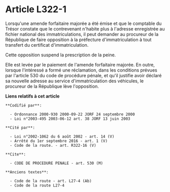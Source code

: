 # Article L322-1

Lorsqu'une amende forfaitaire majorée a été émise et que le comptable du Trésor constate que le contrevenant n'habite plus à
l'adresse enregistrée au fichier national des immatriculations, il peut demander au procureur de la République de faire
opposition à la préfecture d'immatriculation à tout transfert du certificat d'immatriculation.

Cette opposition suspend la prescription de la peine.

Elle est levée par le paiement de l'amende forfaitaire majorée. En outre, lorsque l'intéressé a formé une réclamation, dans
les conditions prévues par l'article 530 du code de procédure pénale, et qu'il justifie avoir déclaré sa nouvelle adresse au
service d'immatriculation des véhicules, le procureur de la République lève l'opposition.

**Liens relatifs à cet article**

	**Codifié par**:

	  - Ordonnance 2000-930 2000-09-22 JORF 24 septembre 2000
	  - Loi n°2003-495 2003-06-12 art. 38 JORF 13 juin 2003

	**Cité par**:

	  - Loi n°2002-1062 du 6 août 2002 - art. 14 (V)
	  - Arrêté du 1er septembre 2016 - art. 1 (V)
	  - Code de la route. - art. R322-16 (V)

	**Cite**:

	  - CODE DE PROCEDURE PENALE - art. 530 (M)

	**Anciens textes**:

	  - Code de la route - art. L27-4 (Ab)
	  - Code de la route L27-4
